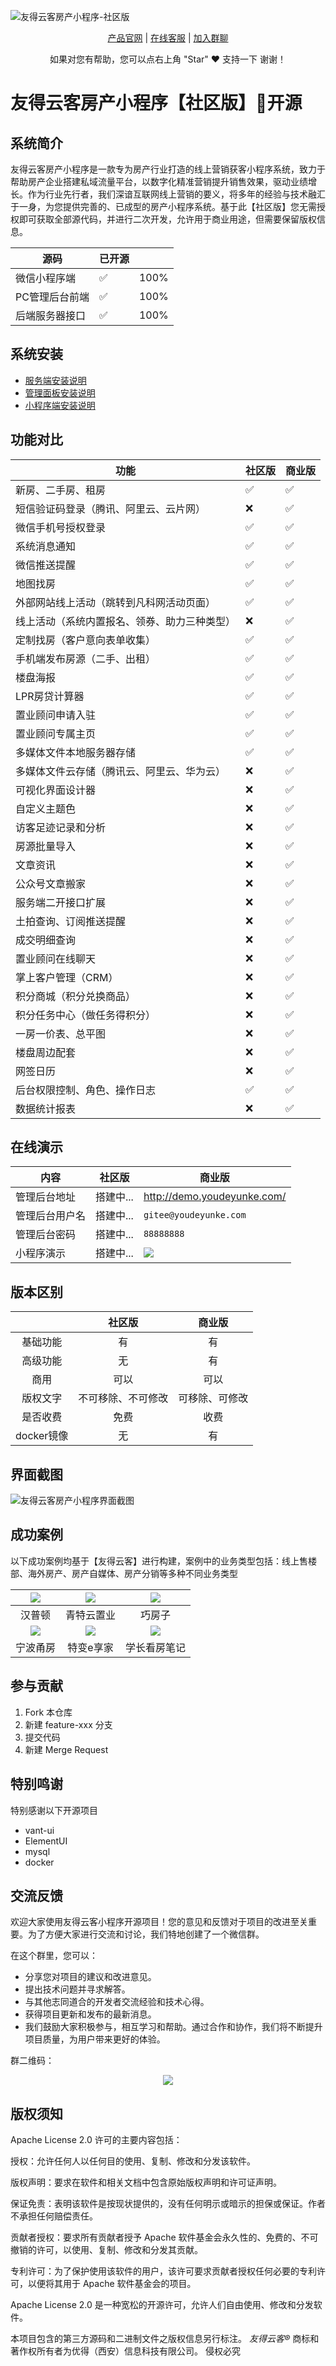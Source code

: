 ![友得云客房产小程序-社区版](https://qiniucdn.udeve.cn/fang2021/4bbe636b-e0e8-4580-8bb0-66bbf61f11bd.png)

<div align="center">

[产品官网](https://www.youdeyunke.com/) | [在线客服](https://work.weixin.qq.com/kfid/kfc8a0f8817daf2ec01) | [加入群聊](https://qiniucdn.udeve.net/udyk/66064f7e8ecade73b2385bb3.jpg)


</div>

<div align="center">
    如果对您有帮助，您可以点右上角 "Star" ❤️ 支持一下 谢谢！
</div>

# 友得云客房产小程序【社区版】<span>💯开源</span>


## 系统简介
友得云客房产小程序是一款专为房产行业打造的线上营销获客小程序系统，致力于帮助房产企业搭建私域流量平台，以数字化精准营销提升销售效果，驱动业绩增长。作为行业先行者，我们深谙互联网线上营销的要义，将多年的经验与技术融汇于一身，为您提供完善的、已成型的房产小程序系统。基于此【社区版】您无需授权即可获取全部源代码，并进行二次开发，允许用于商业用途，但需要保留版权信息。


| 源码 | 已开源 |    |
| --- | --- | --- |
|  微信小程序端  | ✅ |  100% |
|  PC管理后台前端  | ✅ |  100% |
|  后端服务器接口  | ✅ |  100% |


## 系统安装

*  [服务端安装说明](server/README.md)
*  [管理面板安装说明](panel/README.md)
*  [小程序端安装说明](weapp/README.md)


## 功能对比
| 功能 | 社区版|  商业版   |
| --- | --- | --- |
| 新房、二手房、租房  | ✅ | ✅  |
| 短信验证码登录（腾讯、阿里云、云片网）  |  ❌ | ✅  |
|微信手机号授权登录 | ✅ |  ✅  | 
| 系统消息通知 |✅ |  ✅  | 
| 微信推送提醒 |✅ |  ✅  | 
| 地图找房 | ✅|  ✅  | 
|  外部网站线上活动（跳转到凡科网活动页面） | ✅ |  ✅  | 
| 线上活动（系统内置报名、领券、助力三种类型） | ❌ |  ✅  | 
| 定制找房（客户意向表单收集） | ✅ |  ✅  | 
|  手机端发布房源（二手、出租） | ✅  |  ✅  | 
|  楼盘海报 | ✅ |  ✅  | 
|  LPR房贷计算器 |✅  |  ✅  | 
| 置业顾问申请入驻 | ✅ |  ✅  | 
| 置业顾问专属主页 | ✅ |  ✅  | 
| 多媒体文件本地服务器存储 | ✅  |  ✅  | 
| 多媒体文件云存储（腾讯云、阿里云、华为云） |❌|  ✅  | 
| 可视化界面设计器 |❌ |  ✅  | 
| 自定义主题色 | ❌ |  ✅  | 
| 访客足迹记录和分析 | ❌ |  ✅  | 
| 房源批量导入  | ❌ |  ✅  | 
| 文章资讯  | ❌ |  ✅  | 
|  公众号文章搬家 |  ❌ |  ✅  | 
|  服务端二开接口扩展 | ❌ |  ✅  | 
|  土拍查询、订阅推送提醒 | ❌ |  ✅  | 
|  成交明细查询 | ❌ |  ✅  | 
|  置业顾问在线聊天 | ❌ |  ✅  | 
|  掌上客户管理（CRM） | ❌|  ✅  | 
| 积分商城（积分兑换商品）  |  ❌ |  ✅  | 
|  积分任务中心（做任务得积分） | ❌ |  ✅  | 
| 一房一价表、总平图  | ❌ |  ✅  | 
|  楼盘周边配套 | ❌ |  ✅  | 
|  网签日历 | ❌ |  ✅  | 
| 后台权限控制、角色、操作日志  | ✅ |  ✅  | 
|  数据统计报表 |❌  |  ✅  | 



## 在线演示

| 内容 | 社区版|  商业版   |
| --- | --- | --- |
| 管理后台地址 | 搭建中... | http://demo.youdeyunke.com/ |
| 管理后台用户名 | 搭建中... | `gitee@youdeyunke.com` |
| 管理后台密码 | 搭建中... | `88888888` |
| 小程序演示 | 搭建中... |  ![](https://qiniucdn.udeve.net/udyk/65a0d469b33aac0d968a3529.jpg) |




## 版本区别 

|       | 社区版 |  商业版 |
| :---: | :---: | :---:  |
|   基础功能    |  有  |  有   |
| 高级功能    | 无  |  有  |
| 商用   |  可以 |    可以  |
| 版权文字  |  不可移除、不可修改  |  可移除、可修改  | 
|  是否收费  |   免费   |  收费   |
|  docker镜像  | 无    |  有  |


## 界面截图
![友得云客房产小程序界面截图](https://demo-1255998955.cos.ap-shanghai.myqcloud.com/udyk/screens.png)



## 成功案例

以下成功案例均基于【友得云客】进行构建，案例中的业务类型包括：线上售楼部、海外房产、房产自媒体、房产分销等多种不同业务类型

| ![](https://qiniucdn.udeve.cn/fang2021/2fb1dc49-a444-4d66-8de2-7dac4221f166.jpg?imageView2/2/w/400) | ![](https://qiniucdn.udeve.cn/fang2021/2a013aa5-466e-436a-85fc-aa1c8f62e6d9.jpg?imageView2/2/w/400) | ![](https://qiniucdn.udeve.cn/fang2021/783455da-f320-4ade-bf8a-bc8fbb265236.jpg?imageView2/2/w/400) |
| :----------------------------------------------------------: | :----------------------------------------------------------: | :----------------------------------------------------------: |
|                            汉普顿                            |                          青特云置业                          |                            巧房子                            |
| ![](https://qiniucdn.udeve.cn/fang2021/0fada889-b400-4b29-bc14-bf2e2202490d.jpg?imageView2/2/w/400) | ![](https://qiniucdn.udeve.cn/fang2021/25eee934-77d9-4492-900f-c2d4259226d7.jpg?imageView2/2/w/400) | ![](https://qiniucdn.udeve.cn/fang2021/58e662ca-e7af-4e57-bed3-d2280831127f.jpg?imageView5/2/w/400) |
|                           宁波甬房                           |                          特变e享家                           |                         学长看房笔记                         |



## 参与贡献

1. Fork 本仓库
2. 新建 feature-xxx 分支
3. 提交代码
4. 新建 Merge Request


## 特别鸣谢
特别感谢以下开源项目

 * vant-ui
 * ElementUI
 * mysql
 * docker


## 交流反馈

欢迎大家使用友得云客小程序开源项目！您的意见和反馈对于项目的改进至关重要。为了方便大家进行交流和讨论，我们特地创建了一个微信群。

在这个群里，您可以：

* 分享您对项目的建议和改进意见。
* 提出技术问题并寻求解答。
* 与其他志同道合的开发者交流经验和技术心得。
* 获得项目更新和发布的最新消息。
* 我们鼓励大家积极参与，相互学习和帮助。通过合作和协作，我们将不断提升项目质量，为用户带来更好的体验。

群二维码：
<div align="center">

![](https://qiniucdn.udeve.net/udyk/66064f7e8ecade73b2385bb3.jpg?imageView2/2/w/200)
</div>    

## 版权须知
Apache License 2.0 许可的主要内容包括：

授权：允许任何人以任何目的使用、复制、修改和分发该软件。

版权声明：要求在软件和相关文档中包含原始版权声明和许可证声明。

保证免责：表明该软件是按现状提供的，没有任何明示或暗示的担保或保证。作者不承担任何赔偿责任。

贡献者授权：要求所有贡献者授予 Apache 软件基金会永久性的、免费的、不可撤销的许可，以使用、复制、修改和分发其贡献。

专利许可：为了保护使用该软件的用户，该许可要求贡献者授权任何必要的专利许可，以便将其用于 Apache 软件基金会的项目。

Apache License 2.0 是一种宽松的开源许可，允许人们自由使用、修改和分发软件。

本项目包含的第三方源码和二进制文件之版权信息另行标注。
*友得云客®* 商标和著作权所有者为优得（西安）信息科技有限公司。
侵权必究